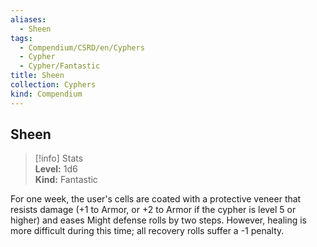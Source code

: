 ```yaml
---
aliases:
  - Sheen
tags:
  - Compendium/CSRD/en/Cyphers
  - Cypher
  - Cypher/Fantastic
title: Sheen
collection: Cyphers
kind: Compendium
---
```

## Sheen  
>[!info] Stats  
> **Level:** 1d6  
> **Kind:** Fantastic
  
For one week, the user's cells are coated with a protective veneer that resists damage (+1 to Armor, or +2 to Armor if the cypher is level 5 or higher) and eases Might defense rolls by two steps. However, healing is more difficult during this time; all recovery rolls suffer a -1 penalty.